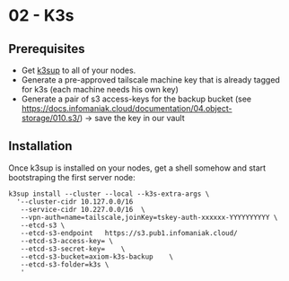 # 02 - K3s

## Prerequisites

- Get [k3sup](https://github.com/alexellis/k3sup) to all of your nodes.
- Generate a pre-approved tailscale machine key that is already tagged for k3s (each machine needs his own key)
- Generate a pair of s3 access-keys for the backup bucket (see https://docs.infomaniak.cloud/documentation/04.object-storage/010.s3/) -> save the key in our vault

## Installation

Once k3sup is installed on your nodes, get a shell somehow and start bootstraping the first server node:


```
k3sup install --cluster --local --k3s-extra-args \
  '--cluster-cidr 10.127.0.0/16 
   --service-cidr 10.227.0.0/16  \
   --vpn-auth=name=tailscale,joinKey=tskey-auth-xxxxxx-YYYYYYYYYY \
   --etcd-s3 \
   --etcd-s3-endpoint	https://s3.pub1.infomaniak.cloud/
   --etcd-s3-access-key= \
   --etcd-s3-secret-key=	\
   --etcd-s3-bucket=axiom-k3s-backup	\ 
   --etcd-s3-folder=k3s \
   '
```

